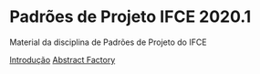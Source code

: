 # Padrões de Projeto IFCE 2020.1
Material da disciplina de Padrões de Projeto do IFCE

[Introdução](/introducao)
[Abstract Factory](/abstract_factory)
